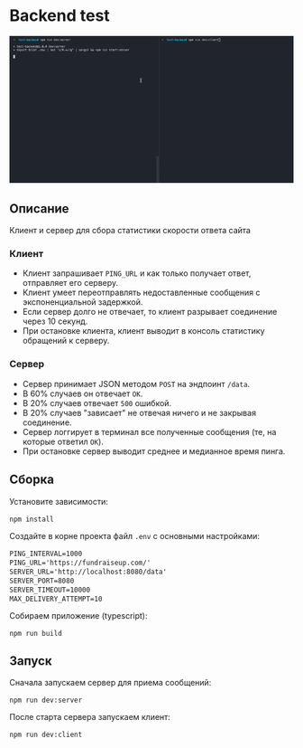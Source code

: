 # Backend test

![демо](./demo.gif)

## Описание

Клиент и сервер для сбора статистики скорости ответа сайта

### Клиент

- Клиент запрашивает `PING_URL` и как только получает ответ, отправляет его серверу.
- Клиент умеет переотправлять недоставленные сообщения с экспоненциальной задержкой.
- Если сервер долго не отвечает, то клиент разрывает соединение через 10 секунд.
- При остановке клиента, клиент выводит в консоль статистику обращений к серверу.

### Сервер

- Сервер принимает JSON методом `POST` на эндпоинт `/data`.
- В 60% случаев он отвечает `OK`.
- В 20% случаев отвечает `500` ошибкой.
- В 20% случаев "зависает" не отвечая ничего и не закрывая соединение.
- Сервер логгирует в терминал все полученные сообщения (те, на которые ответил `OK`).
- При остановке сервер выводит среднее и медианное время пинга.

## Сборка

Установите зависимости:

```
npm install
```

Создайте в корне проекта файл `.env` с основными настройками:

```
PING_INTERVAL=1000
PING_URL='https://fundraiseup.com/'
SERVER_URL='http://localhost:8080/data'
SERVER_PORT=8080
SERVER_TIMEOUT=10000
MAX_DELIVERY_ATTEMPT=10
```

Собираем приложение (typescript):

```
npm run build
```

## Запуск

Сначала запускаем сервер для приема сообщений:

```
npm run dev:server
```

После старта сервера запускаем клиент:

```
npm run dev:client
```
